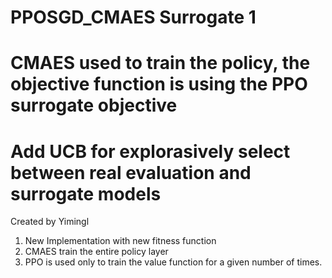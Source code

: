 # PPOSGD_CMAES Surrogate 1
# CMAES used to train the policy, the objective function is using the PPO surrogate objective
# Add UCB for explorasively select between real evaluation and surrogate models
Created by Yimingl

1. New Implementation with new fitness function
2. CMAES train the entire policy layer
3. PPO is used only to train the value function for a given number of times.